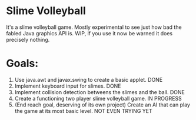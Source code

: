 # Slime Volleyball
It's a slime volleyball game. Mostly experimental to see just how bad the fabled Java graphics API is. WIP, if you use it now be warned it does precisely nothing.

# Goals:
1. Use java.awt and javax.swing to create a basic applet. DONE
2. Implement keyboard input for slimes. DONE
3. Implement collision detection betweens the slimes and the ball. DONE
4. Create a functioning two player slime volleyball game. IN PROGRESS
4. (End reach goal, deserving of its own project) Create an AI that can play the game at its most basic level. NOT EVEN TRYING YET
